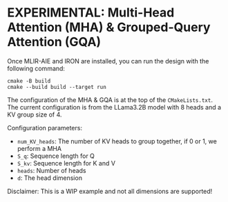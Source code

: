 # EXPERIMENTAL: Multi-Head Attention (MHA) & Grouped-Query Attention (GQA)

Once MLIR-AIE and IRON are installed, you can run the design with the following command:
```
cmake -B build
cmake --build build --target run
```

The configuration of the MHA & GQA is at the top of the `CMakeLists.txt`. The current configuration is from the LLama3.2B model with 8 heads and a KV group size of 4.

Configuration parameters:
- `num_KV_heads`: The number of KV heads to group together, if 0 or 1, we perform a MHA
- `S_q`: Sequence length for Q
- `S_kv`: Sequence length for K and V
- `heads`: Number of heads
- `d`: The head dimension

Disclaimer: This is a WIP example and not all dimensions are supported!